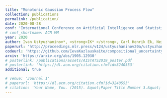 ```yaml
---
title: "Monotonic Gaussian Process Flow"
collection: publications
permalink: /publication/
date: 2020-08-28
conf: 'International Conference on Artificial Intelligence and Statistics (AISTATS)'
# conf_shortname: ACM MM
year: 2020
author: Ivan Ustyuzhaninov*, <strong>IK* </strong>, Carl Henrik Ek, Neill DF Campbell
paperurl: 'http://proceedings.mlr.press/v124/ustyuzhaninov20a/ustyuzhaninov20a.pdf'
codeurl: 'https://github.com/IevaKazlauskaite/compositional_uncertainty'
arxiv: 'https://arxiv.org/abs/1905.12930'
# posterlink: /publications/assets/AISTATS2019_poster.pdf
# posterlink: 'https://dl.acm.org/citation.cfm?id=3240553'
additional: true

# venue: 'Journal 1'
# paperurl: 'https://dl.acm.org/citation.cfm?id=3240553'
# citation: 'Your Name, You. (2015). &quot;Paper Title Number 3.&quot; <i>Journal 1</i>. 1(3).'
---
```

